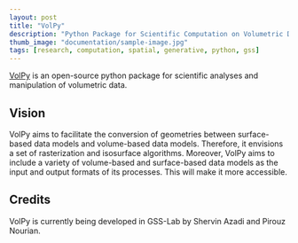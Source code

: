 ```yaml
---
layout: post
title: "VolPy"
description: "Python Package for Scientific Computation on Volumetric Data"
thumb_image: "documentation/sample-image.jpg"
tags: [research, computation, spatial, generative, python, gss]
---
```


[VolPy](https://github.com/shervinazadi/GSS_PyHou_Setup) is an open-source python package for scientific analyses and manipulation of volumetric data.

## Vision

VolPy aims to facilitate the conversion of geometries between surface-based data models and volume-based data models. Therefore, it envisions a set of rasterization and isosurface algorithms. Moreover, VolPy aims to include a variety of volume-based and surface-based data models as the input and output formats of its processes. This will make it more accessible.

## Credits

VolPy is currently being developed in GSS-Lab by Shervin Azadi and Pirouz Nourian.
